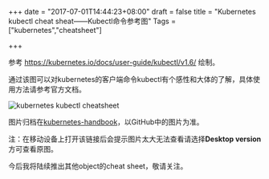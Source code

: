 +++
date = "2017-07-01T14:44:23+08:00"
draft = false
title = "Kubernetes kubectl cheat sheat——Kubectl命令参考图"
Tags = ["kubernetes","cheatsheet"]

+++

参考 https://kubernetes.io/docs/user-guide/kubectl/v1.6/ 绘制。

通过该图可以对kubernetes的客户端命令kubectl有个感性和大体的了解，具体使用方法请参考官方文档。

![kubernetes kubectl cheatsheet](http://olz1di9xf.bkt.clouddn.com/kubernetes-kubectl-cheatsheet-blog.png)

图片归档在[kubernetes-handbook](https://github.com/rootsongjc/kubernetes-handbook/blob/master/images/kubernetes-kubectl-cheatsheet.png)，以GitHub中的图片为准。

注：在移动设备上打开该链接后会提示图片太大无法查看请选择**Desktop version**方可查看原图。

今后我将陆续推出其他object的cheat sheet，敬请关注。